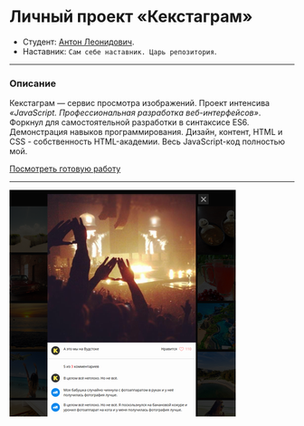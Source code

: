 # Личный проект «Кекстаграм»

* Студент: [Антон Леонидович](https://up.htmlacademy.ru/javascript/18/user/948947).
* Наставник: `Сам себе наставник. Царь репозитория`.

---
### Описание
Кекстаграм — сервис просмотра изображений. Проект интенсива *«JavaScript. Профессиональная разработка веб-интерфейсов»*. Форкнул для самостоятельной разработки в синтаксисе ES6. Демонстрация навыков программирования. Дизайн, контент, HTML и CSS - собственность HTML-академии. Весь JavaScript-код полностью мой.

[Посмотреть готовую работу](https://utavegu.github.io/948947-kekstagram-18/)

---

![](./img/ks_400x400.png)
